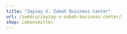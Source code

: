 ```yaml
---
title: "Zayzay V. Zubah Business Center"
url: /zwedru/zayzay-v-zubah-business-center/
shop: Lebensmittel
---
```

